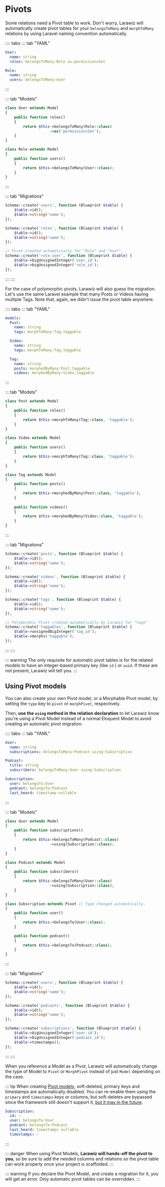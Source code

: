 # Pivots

Some relations need a Pivot table to work. Don't worry, Larawiz will automatically create pivot tables for your `belongsToMany` and `morphToMany` relations by using Laravel naming convention automatically.

:::: tabs
::: tab "YAML"
```yaml
User:
  name: string
  roles: belongsToMany:Role as:permissionsSet

Role:
  name: string
  users: belongsToMany:User
```
:::

::: tab "Models"
```php
class User extends Model
{
    public function roles()
    {
        return $this->belongsToMany(Role::class)
                    ->as('permissionsSet');
    }
}

class Role extends Model
{
    public function users()
    {
        return $this->belongsToMany(User::class);
    }
}
```
:::

::: tab "Migrations"
```php
Schema::create('users', function (Blueprint $table) {
    $table->id();
    $table->string('name');
});

Schema::create('roles', function (Blueprint $table) {
    $table->id();
    $table->string('name');
});

// Pivot created automatically for "Role" and "User".
Schema::create('role_user', function (Blueprint $table) {
    $table->bigUnsignedInteger('user_id');
    $table->bigUnsignedInteger('role_id');
});
```
:::
::::

For the case of polymorphic pivots, Larawiz will also guess the migration. Let's use the same Laravel example that many Posts or Videos having multiple Tags. Note that, again, we didn't issue the pivot table anywhere.

:::: tabs
::: tab "YAML"
```yaml
models:
  Post:
    name: string
    tags: morphToMany:Tag,taggable

  Video:
    name: string
    tags: morphToMany:Tag,taggable

  Tag:
    name: string
    posts: morphedByMany:Post,taggable
    videos: morphedByMany:Video,taggable
```
:::

::: tab "Models"
```php
class Post extends Model
{
    public function roles()
    {
        return $this->morphToMany(Tag::class, 'taggable');
    }
}

class Video extends Model
{
    public function users()
    {
        return $this->morphToMany(Tag::class, 'taggable');
    }
}

class Tag extends Model
{
    public function posts()
    {
        return $this->morphedByMany(Post::class, 'taggable');
    }
    
    public function videos()
    {
        return $this->morphedByMany(Video::class, 'taggable');
    }
}
```
:::

::: tab "Migrations"
```php
Schema::create('posts', function (Blueprint $table) {
    $table->id();
    $table->string('name');
});

Schema::create('videos', function (Blueprint $table) {
    $table->id();
    $table->string('name');
});

Schema::create('tags', function (Blueprint $table) {
    $table->id();
    $table->string('name');
});

// Polymorphic Pivot created automatically by Larawiz for "tags"
Schema::create('taggables', function (Blueprint $table) {
    $table->unsignedBigInteger('tag_id');
    $table->morphs('taggable');
});
```
:::
::::

::: warning
The only requisite for automatic pivot tables is for the related models to have an integer-based primary key \(like `id` \) or `uuid`. If these are not present, Larawiz will tell you.
:::

## Using Pivot models

You can also create your own Pivot model, or a Morphable Pivot model, by setting the `type` key to `pivot` or `morphPivot`, respectively.

Then, **use the `using` method in the relation declaration** to let Larawiz know you're using a Pivot Model instead of a normal Eloquent Model to avoid creating an automatic pivot migration.

:::: tabs
::: tab "YAML"
```yaml
User:
  name: string
  subscriptions: belongsToMany:Podcast using:Subscription

Podcast:
  title: string
  subscribers: belongsToMany:User using:Subscription

Subscription:
  user: belongsTo:User
  podcast: belongsTo:Podcast
  last_heard: timestamp nullable
```
:::

::: tab "Models"
```php
class User extends Model
{
    public function subscriptions()
    {
        return $this->belongsToMany(Podcast::class)
                    ->using(Subscription::class);
    }
}

class Podcast extends Model
{
    public function subscribers()
    {
        return $this->belongsToMany(User::class)
                    ->using(Subscription::class);
    }
}

class Subscription extends Pivot // Type changed automatically.
{
    public function user()
    {
        return $this->belongsTo(User::class);
    }

    public function podcast()
    {
        return $this->belongsTo(Podcast::class);
    }
}
```
:::

::: tab "Migrations"
```php
Schema::create('users', function (Blueprint $table) {
    $table->id();
    $table->string('name');
});

Schema::create('podcasts', function (Blueprint $table) {
    $table->id();
    $table->string('name');
});

Schema::create('subscriptions', function (Blueprint $table) {
    $table->bigUnsignedInteger('user_id');
    $table->bigUnsignedInteger('podcast_id');
    $table->timestamps();
});

```
:::
::::

When you reference a Model as a Pivot, Larawiz will automatically change the type of Model to `Pivot` or `MorphPivot` instead of just `Model` depending on the case.

::: tip
When creating [Pivot models](https://laravel.com/docs/eloquent-relationships#defining-custom-intermediate-table-models), soft-deleted, primary keys and timestamps are automatically disabled. You can re-enable them using the `primary` and `timestamps` keys or columns, but soft-deletes are bypassed since the framework still doesn't support it, [but it may in the future](https://github.com/laravel/framework/pull/31224).

```yaml
Subscription:
  id: ~
  user: belongsTo:User
  podcast: belongsTo:Podcast
  last_heard: timestamps nullable
  timestamps: ~
```
:::

::: danger
When using Pivot Models, **Larawiz will hands-off the pivot to you**, so be sure to add the needed columns and relations so the pivot table can work properly once your project is scaffolded.
:::

::: warning
If you declare the Pivot Model, and create a migration for it, you will get an error. Only automatic pivot tables can be overridden.
:::

